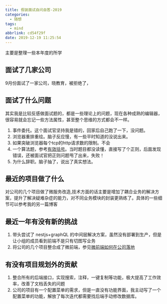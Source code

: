```yaml
---
title: 假装面试自问自答-2019
categories:
  - 随想
tags:
  - mind
abbrlink: cd54f29f
date: 2019-12-19 11:25:54
---
```


主要是整理一些本年度的所学

## 面试了几家公司
9月份面试了一家公司，晓教育，被拒绝了，

## 面试了什么问题
其实我是比较反感做面试题的，都是一些理论上的问题，现在各种成熟的编辑器，很容易就会忘记一些方法属性，甚至整个思维的方式都会不一样。
1. 事件委托。这个面试官坚持我是错的，回家后自己跑了一下，没问题。
2. 浏览器重排重绘。脑子反应慢，有一些平时知道的没说出来。
3. 如果突破浏览器每个tcp的http请求数的限制。不会
4. 一个算法题，参考[有效括号](https://www.jiayechao.com/archives/55127d28/)。当时题目都没读懂，直接写了个正则，后面发现错误，还被面试官把正则问题甩了出来，失败！
5. 为什么辞职。脑子抽了，说出了真实想法。

## 最近的项目做了什么
对公司的几个项目做了微服务改造,技术方面的话主要是增加了耦合业务的解决方案，提升了解决疑难杂症的能力，对不同业务模块的封装更熟练了。具体的一些细节可以参考我的另一篇博客

## 最近一年有没有新的挑战
1. 带头尝试了 nestjs+graphQL 的中间层解决方案，虽然没有部署到生产，但是让小组的成员看到前端不是只有切图写业务
2. 将公司的几个项目整合成了微前端，参见[微前端如何在公司落地](https://www.jiayechao.com/archives/8ff456bc/)

## 有没有项目规划外的贡献
1. 整合所有的后端接口，实现搜索，注释，一键复制等功能，极大提高了工作效率，改善了文档丢失的问题
2. 公司的项目有一个配置菜单的需求，但是一直没有功能界面，我主动写了一个配置菜单的功能，解放了每次迭代都需要找后端手动修改数据库。
